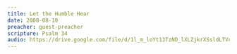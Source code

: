 ```yaml
---
title: Let the Humble Hear
date: 2008-08-10
preacher: guest-preacher
scripture: Psalm 34
audio: https://drive.google.com/file/d/1l_m_loYt13TzND_lXLZjkrXSsldLTVcO/view
---
```

